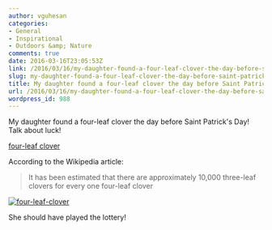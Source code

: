```yaml
---
author: vguhesan
categories:
- General
- Inspirational
- Outdoors &amp; Nature
comments: true
date: 2016-03-16T23:05:53Z
link: /2016/03/16/my-daughter-found-a-four-leaf-clover-the-day-before-saint-patricks-day/
slug: my-daughter-found-a-four-leaf-clover-the-day-before-saint-patricks-day
title: My daughter found a four-leaf clover the day before Saint Patrick's Day
url: /2016/03/16/my-daughter-found-a-four-leaf-clover-the-day-before-saint-patricks-day/
wordpress_id: 988
---
```


My daughter found a four-leaf clover the day before Saint Patrick's Day! Talk about luck!

[four-leaf clover](https://en.wikipedia.org/wiki/Four-leaf_clover)

According to the Wikipedia article:


<blockquote>It has been estimated that there are approximately 10,000 three-leaf clovers for every one four-leaf clover</blockquote>


[![four-leaf-clover](/img/2016/03/four-leaf-clover.jpg?w=1024)](/img/2016/03/four-leaf-clover.jpg)

She should have played the lottery!
